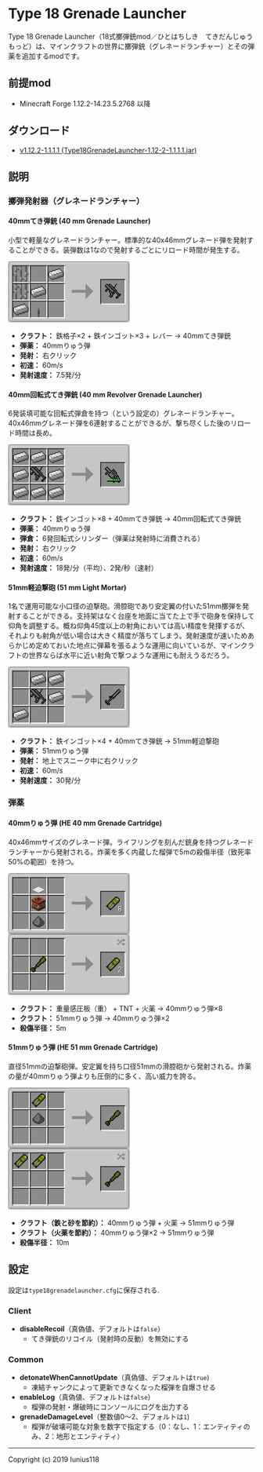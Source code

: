 # Type 18 Grenade Launcher

Type 18 Grenade Launcher（18式擲弾銃mod／ひとはちしき　てきだんじゅう　もっど）は、マインクラフトの世界に擲弾銃（グレネードランチャー）とその弾薬を追加するmodです。

## 前提mod

- Minecraft Forge 1.12.2-14.23.5.2768 以降

## ダウンロード

- [v1.12.2-1.1.1.1 (Type18GrenadeLauncher-1.12-2-1.1.1.1.jar)](https://github.com/Iunius118/Type18GrenadeLauncher/releases/download/v1.12.2-1.1.1.1/Type18GrenadeLauncher-1.12-2-1.1.1.1.jar)

## 説明

### 擲弾発射器（グレネードランチャー）

#### 40mmてき弾銃 (40 mm Grenade Launcher)

小型で軽量なグレネードランチャー。標準的な40x46mmグレネード弾を発射することができる。装弾数は1なので発射するごとにリロード時間が発生する。

<img src="docs/img/recipe_grenade_launcher.png" title="レシピ：40mmてき弾銃">

- **クラフト：** 鉄格子×2 + 鉄インゴット×3 + レバー → 40mmてき弾銃
- **弾薬：** 40mmりゅう弾
- **発射：** 右クリック
- **初速：** 60m/s
- **発射速度：** 7.5発/分

#### 40mm回転式てき弾銃 (40 mm Revolver Grenade Launcher)

6発装填可能な回転式弾倉を持つ（という設定の）グレネードランチャー。40x46mmグレネード弾を6連射することができるが、撃ち尽くした後のリロード時間は長め。

<img src="docs/img/recipe_grenade_launcher_revolver.png" title="レシピ：40mm回転式てき弾銃">

- **クラフト：** 鉄インゴット×8 + 40mmてき弾銃 → 40mm回転式てき弾銃
- **弾薬：** 40mmりゅう弾
- **弾倉：** 6発回転式シリンダー（弾薬は発射時に消費される）
- **発射：** 右クリック
- **初速：** 60m/s
- **発射速度：** 18発/分（平均）、2発/秒（速射）

#### 51mm軽迫撃砲 (51 mm Light Mortar)

1名で運用可能な小口径の迫撃砲。滑腔砲であり安定翼の付いた51mm擲弾を発射することができる。支持架はなく台座を地面に当てた上で手で砲身を保持して仰角を調整する。概ね仰角45度以上の射角においては高い精度を発揮するが、それよりも射角が低い場合は大きく精度が落ちてしまう。発射速度が速いためあらかじめ定めておいた地点に弾幕を張るような運用に向いているが、マインクラフトの世界ならば水平に近い射角で撃つような運用にも耐えうるだろう。

<img src="docs/img/recipe_grenade_discharger.png" title="レシピ：51mm軽迫撃砲">

- **クラフト：** 鉄インゴット×4 + 40mmてき弾銃 → 51mm軽迫撃砲
- **弾薬：** 51mmりゅう弾
- **発射：** 地上でスニーク中に右クリック
- **初速：** 60m/s
- **発射速度：** 30発/分

### 弾薬

#### 40mmりゅう弾 (HE 40 mm Grenade Cartridge)

40x46mmサイズのグレネード弾。ライフリングを刻んだ銃身を持つグレネードランチャーから発射される。炸薬を多く内蔵した榴弾で5mの殺傷半径（致死率50%の範囲）を持つ。

<img src="docs/img/recipe_grenade_40.png" title="レシピ：40mmりゅう弾">

- **クラフト：** 重量感圧板（重） + TNT + 火薬 → 40mmりゅう弾×8
- **クラフト：** 51mmりゅう弾 → 40mmりゅう弾×2
- **殺傷半径：** 5m

#### 51mmりゅう弾 (HE 51 mm Grenade Cartridge)

直径51mmの迫撃砲弾。安定翼を持ち口径51mmの滑腔砲から発射される。炸薬の量が40mmりゅう弾よりも圧倒的に多く、高い威力を誇る。

<img src="docs/img/recipe_grenade_51.png" title="レシピ：51mmりゅう弾">

- **クラフト（鉄と砂を節約）：** 40mmりゅう弾 + 火薬 → 51mmりゅう弾
- **クラフト（火薬を節約）：** 40mmりゅう弾×2 → 51mmりゅう弾
- **殺傷半径：** 10m

## 設定

設定は`type18grenadelauncher.cfg`に保存される.

### Client

- **disableRecoil**（真偽値、デフォルトは`false`）
  - てき弾銃のリコイル（発射時の反動）を無効にする

### Common

- **detonateWhenCannotUpdate**（真偽値、デフォルトは`true`)
  - 凍結チャンクによって更新できなくなった榴弾を自爆させる
- **enableLog**（真偽値、デフォルトは`false`）
  - 榴弾の発射・爆破時にコンソールにログを出力する
- **grenadeDamageLevel**（整数値0～2、デフォルトは`1`)
  - 榴弾が破壊可能な対象を数字で指定する（0：なし、1：エンティティのみ、2：地形とエンティティ）

---
Copyright (c) 2019 Iunius118
